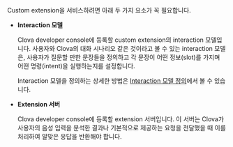 Custom extension을 서비스하려면 아래 두 가지 요소가 꼭 필요합니다.
* **Interaction 모델**

	Clova developer console에 등록할 custom extension의 interaction 모델입니다. 사용자와 Clova의 대화 시나리오 같은 것이라고 볼 수 있는 interaction 모델은, 사용자가 질문할 만한 문장들을 정의하고 각 문장이 어떤 정보(slot)를 가지며 어떤 명령(intent)을 실행하는지를 설정합니다.

	Interaction 모델을 정의하는 상세한 방법은 [Interaction 모델 정의](/Design/DesignGuidelineForExtension.md#DefineInteractionModel)에서 볼 수 있습니다.

* **Extension 서버**

	Clova developer console에 등록할 extension 서버입니다. 이 서버는 Clova가 사용자의 음성 입력을 분석한 결과나 기본적으로 제공하는 요청을 전달했을 때 이를 처리하여 알맞은 응답을 반환해야 합니다.
